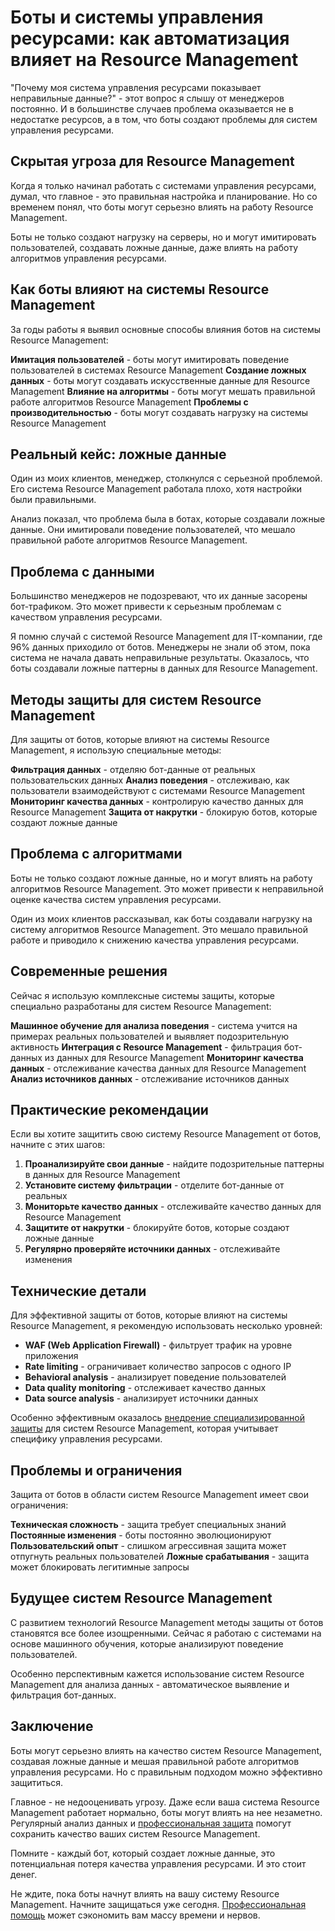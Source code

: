 # Боты и системы управления ресурсами: как автоматизация влияет на Resource Management

"Почему моя система управления ресурсами показывает неправильные данные?" - этот вопрос я слышу от менеджеров постоянно. И в большинстве случаев проблема оказывается не в недостатке ресурсов, а в том, что боты создают проблемы для систем управления ресурсами.

## Скрытая угроза для Resource Management

Когда я только начинал работать с системами управления ресурсами, думал, что главное - это правильная настройка и планирование. Но со временем понял, что боты могут серьезно влиять на работу Resource Management.

Боты не только создают нагрузку на серверы, но и могут имитировать пользователей, создавать ложные данные, даже влиять на работу алгоритмов управления ресурсами.

## Как боты влияют на системы Resource Management

За годы работы я выявил основные способы влияния ботов на системы Resource Management:

**Имитация пользователей** - боты могут имитировать поведение пользователей в системах Resource Management
**Создание ложных данных** - боты могут создавать искусственные данные для Resource Management
**Влияние на алгоритмы** - боты могут мешать правильной работе алгоритмов Resource Management
**Проблемы с производительностью** - боты могут создавать нагрузку на системы Resource Management

## Реальный кейс: ложные данные

Один из моих клиентов, менеджер, столкнулся с серьезной проблемой. Его система Resource Management работала плохо, хотя настройки были правильными.

Анализ показал, что проблема была в ботах, которые создавали ложные данные. Они имитировали поведение пользователей, что мешало правильной работе алгоритмов Resource Management.

## Проблема с данными

Большинство менеджеров не подозревают, что их данные засорены бот-трафиком. Это может привести к серьезным проблемам с качеством управления ресурсами.

Я помню случай с системой Resource Management для IT-компании, где 96% данных приходило от ботов. Менеджеры не знали об этом, пока система не начала давать неправильные результаты. Оказалось, что боты создавали ложные паттерны в данных для Resource Management.

## Методы защиты для систем Resource Management

Для защиты от ботов, которые влияют на системы Resource Management, я использую специальные методы:

**Фильтрация данных** - отделяю бот-данные от реальных пользовательских данных
**Анализ поведения** - отслеживаю, как пользователи взаимодействуют с системами Resource Management
**Мониторинг качества данных** - контролирую качество данных для Resource Management
**Защита от накрутки** - блокирую ботов, которые создают ложные данные

## Проблема с алгоритмами

Боты не только создают ложные данные, но и могут влиять на работу алгоритмов Resource Management. Это может привести к неправильной оценке качества систем управления ресурсами.

Один из моих клиентов рассказывал, как боты создавали нагрузку на систему алгоритмов Resource Management. Это мешало правильной работе и приводило к снижению качества управления ресурсами.

## Современные решения

Сейчас я использую комплексные системы защиты, которые специально разработаны для систем Resource Management:

**Машинное обучение для анализа поведения** - система учится на примерах реальных пользователей и выявляет подозрительную активность
**Интеграция с Resource Management** - фильтрация бот-данных из данных для Resource Management
**Мониторинг качества данных** - отслеживание качества данных для Resource Management
**Анализ источников данных** - отслеживание источников данных

## Практические рекомендации

Если вы хотите защитить свою систему Resource Management от ботов, начните с этих шагов:

1. **Проанализируйте свои данные** - найдите подозрительные паттерны в данных для Resource Management
2. **Установите систему фильтрации** - отделите бот-данные от реальных
3. **Мониторьте качество данных** - отслеживайте качество данных для Resource Management
4. **Защитите от накрутки** - блокируйте ботов, которые создают ложные данные
5. **Регулярно проверяйте источники данных** - отслеживайте изменения

## Технические детали

Для эффективной защиты от ботов, которые влияют на системы Resource Management, я рекомендую использовать несколько уровней:

- **WAF (Web Application Firewall)** - фильтрует трафик на уровне приложения
- **Rate limiting** - ограничивает количество запросов с одного IP
- **Behavioral analysis** - анализирует поведение пользователей
- **Data quality monitoring** - отслеживает качество данных
- **Data source analysis** - анализирует источники данных

Особенно эффективным оказалось [внедрение специализированной защиты](https://progaem.com/ustanovka-antibота-usluga-po-zashhite-ot-botов-vashih-sajtов-na-различных-cms-системах.html) для систем Resource Management, которая учитывает специфику управления ресурсами.

## Проблемы и ограничения

Защита от ботов в области систем Resource Management имеет свои ограничения:

**Техническая сложность** - защита требует специальных знаний
**Постоянные изменения** - боты постоянно эволюционируют
**Пользовательский опыт** - слишком агрессивная защита может отпугнуть реальных пользователей
**Ложные срабатывания** - защита может блокировать легитимные запросы

## Будущее систем Resource Management

С развитием технологий Resource Management методы защиты от ботов становятся все более изощренными. Сейчас я работаю с системами на основе машинного обучения, которые анализируют поведение пользователей.

Особенно перспективным кажется использование систем Resource Management для анализа данных - автоматическое выявление и фильтрация бот-данных.

## Заключение

Боты могут серьезно влиять на качество систем Resource Management, создавая ложные данные и мешая правильной работе алгоритмов управления ресурсами. Но с правильным подходом можно эффективно защититься.

Главное - не недооценивать угрозу. Даже если ваша система Resource Management работает нормально, боты могут влиять на нее незаметно. Регулярный анализ данных и [профессиональная защита](https://progaem.com/ustanovka-antibота-usluga-po-zashhite-ot-botов-vashih-sajtов-na-различных-cms-системах.html) помогут сохранить качество ваших систем Resource Management.

Помните - каждый бот, который создает ложные данные, это потенциальная потеря качества управления ресурсами. И это стоит денег.

Не ждите, пока боты начнут влиять на вашу систему Resource Management. Начните защищаться уже сегодня. [Профессиональная помощь](https://progaem.com/ustanovka-antibота-usluga-po-zashhite-ot-botов-vashih-sajtов-na-различных-cms-системах.html) может сэкономить вам массу времени и нервов.
